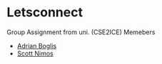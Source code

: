 # Letsconnect
Group Assignment from uni. (CSE2ICE)
Memebers
* [Adrian Boglis ](https://www.instagram.com/bogga11/ "Bogga11")
* [Scott Nimos ](https://twitter.com/scottnimos "Scott Nimos")
